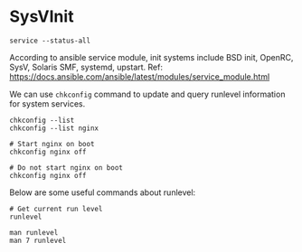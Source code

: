 # SysVInit

```
service --status-all
```

According to ansible service module, init systems include BSD init, OpenRC, SysV, Solaris SMF, systemd, upstart.
Ref: https://docs.ansible.com/ansible/latest/modules/service_module.html

We can use `chkconfig` command to update and query runlevel information for
system services.

```
chkconfig --list
chkconfig --list nginx

# Start nginx on boot
chkconfig nginx off

# Do not start nginx on boot
chkconfig nginx off
```

Below are some useful commands about runlevel:

```
# Get current run level
runlevel

man runlevel
man 7 runlevel
```
